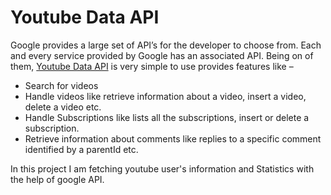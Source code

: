 # Youtube Data API
 Google provides a large set of API’s for the developer to choose from. Each and every service provided by Google has an associated API. Being on of them, [Youtube Data API](https://developers.google.com/youtube/v3/docs) is very simple to use provides features like –

* Search for videos
* Handle videos like retrieve information about a video, insert a video, delete a video etc.
* Handle Subscriptions like lists all the subscriptions, insert or delete a subscription.
* Retrieve information about comments like replies to a specific comment identified by a parentId etc.

In this project I am fetching youtube user's information and Statistics with the help of google API.
